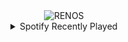 <div align="center">
<picture>
    <source media="(prefers-color-scheme: dark)" srcset="https://i.ibb.co/tT3ZSJqD/output-gif.gif">
    <source media="(prefers-color-scheme: light)" srcset="https://i.ibb.co/tT3ZSJqD/output-gif.gif">
    <img alt="RENOS" src="https://i.ibb.co/tT3ZSJqD/output-gif.gif">
</picture>
<details>
<summary>Spotify Recently Played</summary>
<img src="https://spotify-recently-played-readme.vercel.app/api?user=31d6d6zerc5ct6kck32na2ozsqf4&unique=1&width=400" alt="Spotify" />
</details>
</div>

<!-- Image deletion URL: https://ibb.co/39kfwCpc/34e332412c7d986cc33199c6dd50c3f9 -->